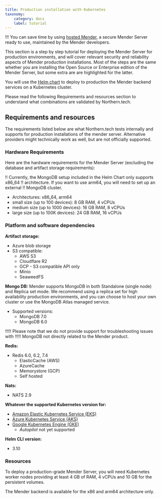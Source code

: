```yaml
---
title: Production installation with Kubernetes
taxonomy:
    category: docs
    label: tutorial
---
```


!!! You can save time by using [hosted Mender](https://hosted.mender.io?target=_blank), a secure Mender Server ready to use, maintained by the Mender developers.


This section is a step by step tutorial for deploying the Mender Server for production
environments, and will cover relevant security and reliability aspects of Mender
production installations.  Most of the steps are the same whether you are installing
the Open Source or Enterprise edition of the Mender Server, but some extra are
are highlighted for the latter.

You will use the [Helm chart](https://github.com/mendersoftware/mender-helm) to
deploy to production the Mender backend services on a Kubernetes cluster.

Please read the following Requirements and resources section to understand what combinations are validated by Northern.tech.

## Requirements and resources

The requirements listed below are what Northern.tech tests internally and supports for production installations of the mender server. Alternative providers might technically work as well, but are not officially supported.

### Hardware Requirements
Here are the hardware requirements for the Mender Server (excluding the
database and artifact storage requirements):

!! Currently, the MongoDB setup included in the Helm Chart  only supports x86_64
!! architecture. If you want to use arm64, you will need to set up an external
!! MongoDB cluster.

* Architectures: x86_64, arm64
* small size (up to 100 devices): 8 GB RAM, 4 vCPUs
* medium size (up to 1000 devices): 16 GB RAM, 8 vCPUs
* large size (up to 100K devices): 24 GB RAM, 16 vCPUs

### Platform and software dependencies


**Artifact storage:**
* Azure blob storage
* S3 compatible:
  * AWS S3
  * Cloudflare R2
  * GCP - S3 compatible API only
  * Minio
  * SeaweedFS


**Mongo DB:**
Mender supports MongoDB in both Standalone (single node) and Replica set mode.
We recommend using a replica set for high availability production environments,
and you can choose to host your own cluster or use the MongoDB Atlas managed
service.
* Supported versions:
  * MongoDB 7.0
  * MongoDB 6.0

!!!!! Please note that we do not provide support for troubleshooting issues with
!!!!! MongoDB not directly related to the Mender product.

**Redis:**
* Redis 6.0, 6.2, 7.4
  * ElasticCache (AWS)
  * AzureCache
  * Memorystore (GCP)
  * Self hosted

**Nats:**
* NATS 2.9

**Whatever the supported Kubernetes version for:**
* [Amazon Elastic Kubernetes Service (EKS)](https://aws.amazon.com/eks/)
* [Azure Kubernetes Service (AKS)](https://azure.microsoft.com/en-au/services/kubernetes-service/)
* [Google Kubernetes Engine (GKE)](https://cloud.google.com/kubernetes-engine/)
    * *Autopilot* not yet supported

**Helm CLI version:**
* 3.10

### Resources

To deploy a production-grade Mender Server, you will need Kubernetes worker nodes providing
at least 4 GB of RAM, 4 vCPUs and 10 GB for the persistent volumes.

The Mender backend is available for the x86 and arm64 architecture only.

